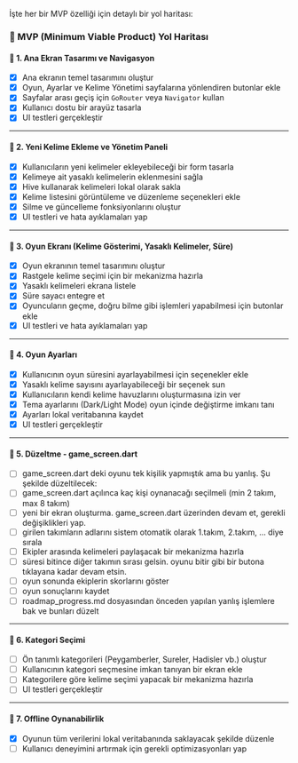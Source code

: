 İşte her bir MVP özelliği için detaylı bir yol haritası:

### 🔹 MVP (Minimum Viable Product) Yol Haritası

#### 📌 1. Ana Ekran Tasarımı ve Navigasyon
- [x] Ana ekranın temel tasarımını oluştur  
- [x] Oyun, Ayarlar ve Kelime Yönetimi sayfalarına yönlendiren butonlar ekle  
- [x] Sayfalar arası geçiş için `GoRouter` veya `Navigator` kullan  
- [x] Kullanıcı dostu bir arayüz tasarla   
- [x] UI testleri gerçekleştir  

---

#### 📌 2. Yeni Kelime Ekleme ve Yönetim Paneli
- [x] Kullanıcıların yeni kelimeler ekleyebileceği bir form tasarla  
- [x] Kelimeye ait yasaklı kelimelerin eklenmesini sağla  
- [x] Hive kullanarak kelimeleri lokal olarak sakla  
- [x] Kelime listesini görüntüleme ve düzenleme seçenekleri ekle  
- [x] Silme ve güncelleme fonksiyonlarını oluştur  
- [x] UI testleri ve hata ayıklamaları yap  

---

#### 📌 3. Oyun Ekranı (Kelime Gösterimi, Yasaklı Kelimeler, Süre)  
- [x] Oyun ekranının temel tasarımını oluştur  
- [x] Rastgele kelime seçimi için bir mekanizma hazırla  
- [x] Yasaklı kelimeleri ekrana listele  
- [x] Süre sayacı entegre et  
- [x] Oyuncuların geçme, doğru bilme gibi işlemleri yapabilmesi için butonlar ekle  
- [x] UI testleri ve hata ayıklamaları yap  

---

#### 📌 4. Oyun Ayarları  
- [x] Kullanıcının oyun süresini ayarlayabilmesi için seçenekler ekle  
- [x] Yasaklı kelime sayısını ayarlayabileceği bir seçenek sun  
- [x] Kullanıcıların kendi kelime havuzlarını oluşturmasına izin ver  
- [x] Tema ayarlarını (Dark/Light Mode) oyun içinde değiştirme imkanı tanı  
- [x] Ayarları lokal veritabanına kaydet  
- [x] UI testleri gerçekleştir  

---

#### 📌 5. Düzeltme - game_screen.dart
- [ ] game_screen.dart deki oyunu tek kişilik yapmıştık ama bu yanlış. Şu şekilde düzeltilecek:
- [ ] game_screen.dart açılınca kaç kişi oynanacağı seçilmeli (min 2 takım, max 8 takım)
- [ ] yeni bir ekran oluşturma. game_screen.dart üzerinden devam et, gerekli değişiklikleri yap.
- [ ] girilen takımların adlarını sistem otomatik olarak 1.takım, 2.takım, ... diye sırala
- [ ] Ekipler arasında kelimeleri paylaşacak bir mekanizma hazırla
- [ ] süresi bitince diğer takımın sırası gelsin. oyunu bitir gibi bir butona tıklayana kadar devam etsin.
- [ ] oyun sonunda ekiplerin skorlarını göster
- [ ] oyun sonuçlarını kaydet
- [ ] roadmap_progress.md dosyasından önceden yapılan yanlış işlemlere bak ve bunları düzelt

---

#### 📌 6. Kategori Seçimi  
- [ ] Ön tanımlı kategorileri (Peygamberler, Sureler, Hadisler vb.) oluştur  
- [ ] Kullanıcının kategori seçmesine imkan tanıyan bir ekran ekle  
- [ ] Kategorilere göre kelime seçimi yapacak bir mekanizma hazırla  
- [ ] UI testleri gerçekleştir  

---

#### 📌 7. Offline Oynanabilirlik  
- [x] Oyunun tüm verilerini lokal veritabanında saklayacak şekilde düzenle  
- [ ] Kullanıcı deneyimini artırmak için gerekli optimizasyonları yap  
